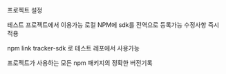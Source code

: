 프로젝트 설정

<!-- npm link -->

테스트 프로젝트에서 이용가능
로컬 NPM에 sdk를 전역으로 등록가능
수정사항 즉시 적용

npm link tracker-sdk 로 테스트 레포에서 사용가능

<!-- eslinkt, prettier -->
<!-- package-lock.json -->

프로젝트가 사용하는 모든 npm 패키지의 정확한 버전기록
